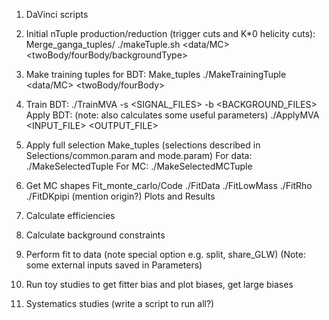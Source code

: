 1. DaVinci scripts

2. Initial nTuple production/reduction (trigger cuts and K*0 helicity cuts):
   Merge_ganga_tuples/ 
   ./makeTuple.sh <YEAR> <MODE> <data/MC> <twoBody/fourBody/backgroundType> <MAG> <TREENAME>
   
3. Make training tuples for BDT:
   Make_tuples
   ./MakeTrainingTuple <data/MC> <YEAR> <MAG> <twoBody/fourBody> <D0mode>

4. Train BDT:
   ./TrainMVA <MODE> -s <SIGNAL_FILES> -b <BACKGROUND_FILES>
   Apply BDT: (note: also calculates some useful parameters)
   ./ApplyMVA <MODE> <INPUT_FILE> <OUTPUT_FILE>

5. Apply full selection
   Make_tuples (selections described in Selections/common.param and mode.param)
   For data:
   ./MakeSelectedTuple <YEAR> <MAG> <MODE>
   For MC:
   ./MakeSelectedMCTuple <BGTYPE> <YEAR> <MAG>

6. Get MC shapes
   Fit_monte_carlo/Code
   ./FitData <MODE>
   ./FitLowMass
   ./FitRho
   ./FitDKpipi (mention origin?)
   Plots and Results

7. Calculate efficiencies

8. Calculate background constraints

9. Perform fit to data (note special option e.g. split, share_GLW)
   (Note: some external inputs saved in Parameters)

10. Run toy studies to get fitter bias and plot biases, get large biases

11. Systematics studies (write a script to run all?)
